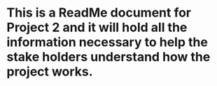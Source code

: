 #  This is a ReadMe document for Project 2 and it will hold all the information necessary to help the stake holders understand how the project works.